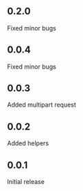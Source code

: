 ## 0.2.0
Fixed minor bugs

## 0.0.4
Fixed minor bugs

## 0.0.3
Added multipart request

## 0.0.2
Added helpers

## 0.0.1
Initial release